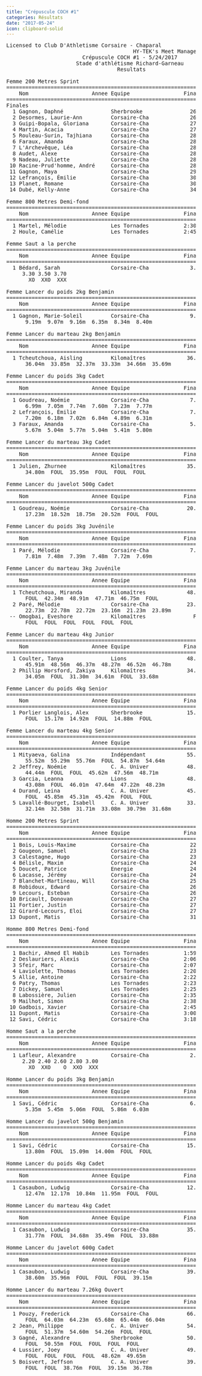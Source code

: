 ```yaml
---
title: "Crépuscule COCH #1"
categories: Résultats
date: "2017-05-24"
icon: clipboard-solid
---
```


<pre>
Licensed to Club D'Athletisme Corsaire - Chaparal
                                        HY-TEK's Meet Manager 6/4/2017 03:44 PM
                        Crépuscule COCH #1 - 5/24/2017                         
                      Stade d'athlétisme Richard-Garneau                       
                                   Resultats                                   
 
Femme 200 Metres Sprint
========================================================================
    Nom                    Annee Equipe                 Finales  Vent H#
========================================================================
Finales
  1 Gagnon, Daphné               Sherbrooke               26.49   0.3  1 
  2 Desormes, Laurie-Ann         Corsaire-Cha             26.82   0.3  1 
  3 Guipi-Bopala, Gloriana       Corsaire-Cha             27.07   0.3  1 
  4 Martin, Acacia               Corsaire-Cha             27.55   0.5  2 
  5 Rouleau-Surin, Tajhiana      Corsaire-Cha             28.21   0.3  1 
  6 Faraux, Amanda               Corsaire-Cha             28.23   1.4  3 
  7 L'Archevêque, Léa            Corsaire-Cha             28.33   0.3  1 
  8 Audet, Alexe                 Corsaire-Cha             28.51   0.3  1 
  9 Nadeau, Juliette             Corsaire-Cha             28.69   0.5  2 
 10 Racine-Prud'homme, André     Corsaire-Cha             28.82   1.4  3 
 11 Gagnon, Maya                 Corsaire-Cha             29.38   0.3  1 
 12 Lefrançois, Émilie           Corsaire-Cha             30.39   0.5  2 
 13 Planet, Romane               Corsaire-Cha             30.80   1.4  3 
 14 Dubé, Kelly-Anne             Corsaire-Cha             34.36   0.5  2 
 
Femme 800 Metres Demi-fond
================================================================
    Nom                    Annee Equipe                 Finales 
================================================================
  1 Martel, Mélodie              Les Tornades           2:30.72  
  2 Houle, Camélie               Les Tornades           2:45.94  
 
Femme Saut a la perche
==========================================================================
    Nom                    Annee Equipe                 Finales           
==========================================================================
  1 Bédard, Sarah                Corsaire-Cha             3.50m   11-05.75 
     3.30 3.50 3.70 
       XO  XXO  XXX 
 
Femme Lancer du poids 2kg Benjamin
==========================================================================
    Nom                    Annee Equipe                 Finales           
==========================================================================
  1 Gagnon, Marie-Soleil         Corsaire-Cha             9.19m   30-02.00 
      9.19m  9.07m  9.16m  6.35m  8.34m  8.40m
 
Femme Lancer du marteau 2kg Benjamin
==========================================================================
    Nom                    Annee Equipe                 Finales           
==========================================================================
  1 Tcheutchoua, Aisling         Kilomaîtres             36.04m     118-03 
      36.04m  33.85m  32.37m  33.33m  34.66m  35.69m
 
Femme Lancer du poids 3kg Cadet
==========================================================================
    Nom                    Annee Equipe                 Finales           
==========================================================================
  1 Goudreau, Noémie             Corsaire-Cha             7.77m   25-06.00 
      6.99m  7.05m  7.74m  7.60m  7.23m  7.77m
  2 Lefrançois, Émilie           Corsaire-Cha             7.20m   23-07.50 
      7.20m  6.18m  7.02m  6.84m  4.89m  6.31m
  3 Faraux, Amanda               Corsaire-Cha             5.80m   19-00.50 
      5.67m  5.04m  5.77m  5.04m  5.41m  5.80m
 
Femme Lancer du marteau 3kg Cadet
==========================================================================
    Nom                    Annee Equipe                 Finales           
==========================================================================
  1 Julien, Zhurnee              Kilomaîtres             35.95m     117-11 
      34.80m  FOUL  35.95m  FOUL  FOUL  FOUL
 
Femme Lancer du javelot 500g Cadet
==========================================================================
    Nom                    Annee Equipe                 Finales           
==========================================================================
  1 Goudreau, Noémie             Corsaire-Cha            20.52m      67-04 
      17.23m  18.52m  18.75m  20.52m  FOUL  FOUL
 
Femme Lancer du poids 3kg Juvénile
==========================================================================
    Nom                    Annee Equipe                 Finales           
==========================================================================
  1 Paré, Mélodie                Corsaire-Cha             7.81m   25-07.50 
      7.81m  7.48m  7.39m  7.48m  7.72m  7.69m
 
Femme Lancer du marteau 3kg Juvénile
==========================================================================
    Nom                    Annee Equipe                 Finales           
==========================================================================
  1 Tcheutchoua, Miranda         Kilomaîtres             48.91m     160-05 
      FOUL  42.34m  48.91m  47.71m  46.75m  FOUL
  2 Paré, Mélodie                Corsaire-Cha            23.89m      78-04 
      22.73m  22.78m  22.72m  23.16m  21.23m  23.89m
 -- Omogbai, Eveshore            Kilomaîtres               FOUL            
      FOUL  FOUL  FOUL  FOUL  FOUL  FOUL
 
Femme Lancer du marteau 4kg Junior
==========================================================================
    Nom                    Annee Equipe                 Finales           
==========================================================================
  1 Coulter, Tanya               Lions                   48.56m     159-04 
      45.91m  48.56m  46.37m  48.27m  46.52m  46.78m
  2 Phillip Horsford, Zakiya     Kilomaîtres             34.61m     113-06 
      34.05m  FOUL  31.30m  34.61m  FOUL  33.68m
 
Femme Lancer du poids 4kg Senior
==========================================================================
    Nom                    Annee Equipe                 Finales           
==========================================================================
  1 Porlier Langlois, Alex       Sherbrooke              15.17m   49-09.25 
      FOUL  15.17m  14.92m  FOUL  14.88m  FOUL
 
Femme Lancer du marteau 4kg Senior
==========================================================================
    Nom                    Annee Equipe                 Finales           
==========================================================================
  1 Mityaeva, Galina             Indépendant             55.76m     182-11 
      55.52m  55.29m  55.76m  FOUL  54.87m  54.64m
  2 Jeffrey, Noémie              C. A. Univer            48.71m     159-10 
      44.44m  FOUL  FOUL  45.62m  47.56m  48.71m
  3 Garcia, Leanna               Lions                   48.23m     158-03 
      43.08m  FOUL  46.01m  47.64m  47.22m  48.23m
  4 Durand, Leina                C. A. Univer            45.85m     150-05 
      FOUL  45.85m  45.31m  45.42m  FOUL  FOUL
  5 Lavallé-Bourget, Isabell     C. A. Univer            33.08m     108-06 
      32.14m  32.58m  31.71m  33.08m  30.79m  31.68m
 
Homme 200 Metres Sprint
========================================================================
    Nom                    Annee Equipe                 Finales  Vent H#
========================================================================
  1 Bois, Louis-Maxime           Corsaire-Cha             22.61   1.3  1 
  2 Gougeon, Samuel              Corsaire-Cha             23.27   1.3  1 
  3 Calestagne, Hugo             Corsaire-Cha             23.53   1.3  1 
  4 Bélisle, Maxim               Corsaire-Cha             24.44   1.3  1 
  5 Doucet, Patrice              Energie                  24.68   1.3  1 
  6 Lacasse, Jérémy              Corsaire-Cha             24.79   1.3  1 
  7 Blanchet-Martineau, Will     Corsaire-Cha             25.80   1.9  2 
  8 Robidoux, Edward             Corsaire-Cha             26.02   1.9  2 
  9 Lecours, Esteban             Corsaire-Cha             26.86   1.3  1 
 10 Bricault, Donovan            Corsaire-Cha             27.10   1.9  2 
 11 Fortier, Justin              Corsaire-Cha             27.31   1.9  2 
 12 Girard-Lecours, Eloi         Corsaire-Cha             27.34   1.3  1 
 13 Dupont, Matis                Corsaire-Cha             31.33   1.9  2 
 
Homme 800 Metres Demi-fond
================================================================
    Nom                    Annee Equipe                 Finales 
================================================================
  1 Bachir, Ahmed El Habib       Les Tornades           1:59.98  
  2 Deslauriers, Alexis          Corsaire-Cha           2:06.39  
  3 Sfeir, Marc                  Corsaire-Cha           2:07.03  
  4 Laviolette, Thomas           Les Tornades           2:20.03  
  5 Allie, Antoine               Corsaire-Cha           2:22.87  
  6 Patry, Thomas                Les Tornades           2:23.39  
  7 Dickey, Samuel               Les Tornades           2:25.86  
  8 Labossière, Julien           Corsaire-Cha           2:35.97  
  9 Mailhot, Simon               Corsaire-Cha           2:38.77  
 10 Gadbois, Xavier              Corsaire-Cha           2:45.51  
 11 Dupont, Matis                Corsaire-Cha           3:00.40  
 12 Savi, Cédric                 Corsaire-Cha           3:18.23  
 
Homme Saut a la perche
==========================================================================
    Nom                    Annee Equipe                 Finales           
==========================================================================
  1 Lafleur, Alexandre           Corsaire-Cha             2.80m    9-02.25 
     2.20 2.40 2.60 2.80 3.00 
       XO  XXO    O  XXO  XXX 
 
Homme Lancer du poids 3kg Benjamin
==========================================================================
    Nom                    Annee Equipe                 Finales           
==========================================================================
  1 Savi, Cédric                 Corsaire-Cha             6.03m   19-09.50 
      5.35m  5.45m  5.06m  FOUL  5.86m  6.03m
 
Homme Lancer du javelot 500g Benjamin
==========================================================================
    Nom                    Annee Equipe                 Finales           
==========================================================================
  1 Savi, Cédric                 Corsaire-Cha            15.09m      49-06 
      13.80m  FOUL  15.09m  14.00m  FOUL  FOUL
 
Homme Lancer du poids 4kg Cadet
==========================================================================
    Nom                    Annee Equipe                 Finales           
==========================================================================
  1 Casaubon, Ludwig             Corsaire-Cha            12.47m   40-11.00 
      12.47m  12.17m  10.84m  11.95m  FOUL  FOUL
 
Homme Lancer du marteau 4kg Cadet
==========================================================================
    Nom                    Annee Equipe                 Finales           
==========================================================================
  1 Casaubon, Ludwig             Corsaire-Cha            35.49m     116-05 
      31.77m  FOUL  34.68m  35.49m  FOUL  33.88m
 
Homme Lancer du javelot 600g Cadet
==========================================================================
    Nom                    Annee Equipe                 Finales           
==========================================================================
  1 Casaubon, Ludwig             Corsaire-Cha            39.15m     128-05 
      38.60m  35.96m  FOUL  FOUL  FOUL  39.15m
 
Homme Lancer du marteau 7.26kg Ouvert
==========================================================================
    Nom                    Annee Equipe                 Finales           
==========================================================================
  1 Pouzy, Frederick             Corsaire-Cha            66.04m     216-08 
      FOUL  64.03m  64.23m  65.68m  65.44m  66.04m
  2 Jean, Philippe               C. A. Univer            54.60m     179-02 
      FOUL  51.37m  54.60m  54.26m  FOUL  FOUL
  3 Gagné, Alexandre             Sherbrooke              50.55m     165-10 
      FOUL  50.55m  FOUL  FOUL  FOUL  FOUL
  4 Lussier, Joey                C. A. Univer            49.65m     162-11 
      FOUL  FOUL  FOUL  FOUL  48.62m  49.65m
  5 Boisvert, Jeffson            C. A. Univer            39.15m     128-05 
      FOUL  FOUL  38.76m  FOUL  39.15m  36.78m

</pre>
